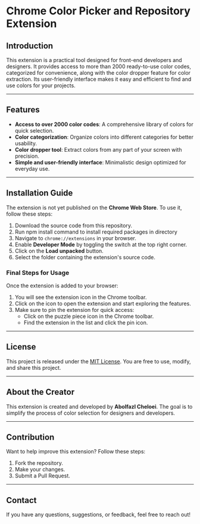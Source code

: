 # Chrome Color Picker and Repository Extension

## Introduction
This extension is a practical tool designed for front-end developers and designers. It provides access to more than 2000 ready-to-use color codes, categorized for convenience, along with the color dropper feature for color extraction. Its user-friendly interface makes it easy and efficient to find and use colors for your projects.

---

## Features
- **Access to over 2000 color codes**: A comprehensive library of colors for quick selection.
- **Color categorization**: Organize colors into different categories for better usability.
- **Color dropper tool**: Extract colors from any part of your screen with precision.
- **Simple and user-friendly interface**: Minimalistic design optimized for everyday use.

---

## Installation Guide
The extension is not yet published on the **Chrome Web Store**. To use it, follow these steps:

1. Download the source code from this repository.
2. Run npm install command to install required packages in directory
3. Navigate to `chrome://extensions` in your browser.
4. Enable **Developer Mode** by toggling the switch at the top right corner.
5. Click on the **Load unpacked** button.
6. Select the folder containing the extension's source code.

### Final Steps for Usage
Once the extension is added to your browser:
1. You will see the extension icon in the Chrome toolbar.
2. Click on the icon to open the extension and start exploring the features.
3. Make sure to pin the extension for quick access:
   - Click on the puzzle piece icon in the Chrome toolbar.
   - Find the extension in the list and click the pin icon.

---

## License
This project is released under the [MIT License](https://opensource.org/licenses/MIT). You are free to use, modify, and share this project.

---

## About the Creator
This extension is created and developed by **Abolfazl Cheloei**. The goal is to simplify the process of color selection for designers and developers.

---

## Contribution
Want to help improve this extension? Follow these steps:
1. Fork the repository.
2. Make your changes.
3. Submit a Pull Request.

---

## Contact
If you have any questions, suggestions, or feedback, feel free to reach out!
